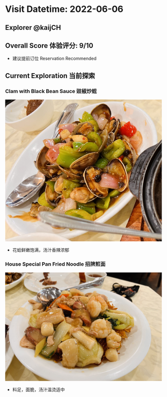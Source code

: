 # Visit Datetime: 2022-06-06

## Explorer @kaijCH

## Overall Score 体验评分: 9/10

- 建议提前订位 Reservation Recommended

## Current Exploration 当前探索

### Clam with Black Bean Sauce 豉椒炒蚬

![Clam w/ Black Bean Sauce](Pix2022Jun06th/clam_with_balck_bean_sauce.jpeg)

- 花蛤鲜嫩饱满，汤汁香辣浓郁

### House Special Pan Fried Noodle 招牌煎面

![House Special Pan Fried Noodle](Pix2022Jun06th/house_special_pan_fried_noodle.jpeg)

- 料足，面脆，汤汁温烫适中
